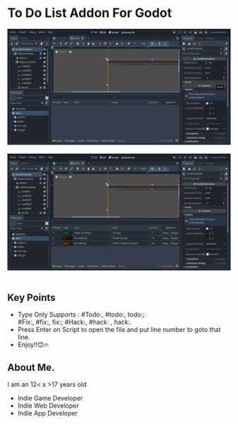 <!DOCTYPE html>
<html lang="en">
<head>
    <meta charset="UTF-8">
    <meta http-equiv="X-UA-Compatible" content="IE=edge">
    <meta name="viewport" content="width=device-width, initial-scale=1.0">
</head>
<body>
    <h1>To Do List Addon For Godot</h1>
    <img src="./.github/pic 1.png" alt=""> <br><br>
    <img src="./.github/pic 2.png" alt=""> <br><br>
    <h2>Key Points</h2>
    <ul>
        <li>Type Only Supports : #Todo:, #todo:, todo:; <br>
        #Fix:, #fix:, fix:; #Hack:, #hack: , hack:.
        </li>
        <li>Press Enter on Script to open the file and put line number to goto that line.</li>
        <li>Enjoy!!😊🔥</li>
    </ul>
    <h2>About Me.</h2>
    <p>I am an 12< x >17 years old </p>
    <ul>
      <li>Indie Game Developer</li>
      <li>Indie Web Developer</li>
      <li>Indie App Developer</li>
    </ul>
</body>
</html>
